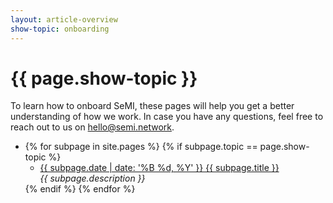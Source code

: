 ```yaml
---
layout: article-overview
show-topic: onboarding
---
```


<!-- THIS PAGE CONTAINS THE INDEX FOR THIS FOLDER -->

# {{ page.show-topic }}

To learn how to onboard SeMI, these pages will help you get a better understanding of how we work. In case you have any questions, feel free to reach out to us on hello@semi.network.

<ul class="article-overview">
    <li>
        {% for subpage in site.pages %}
            {% if subpage.topic == page.show-topic %}
                <ul>
                    <li><a href="{{ subpage.url }}">{{ subpage.date | date: '%B %d, %Y' }} {{ subpage.title }}</a>
                    <br>
                    <i>
                        {{ subpage.description }}
                    </i>
                    </li>
                </ul>
            {% endif %}
        {% endfor %}
    </li>
</ul>